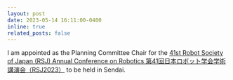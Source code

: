 ```yaml
---
layout: post
date: 2023-05-14 16:11:00-0400
inline: true
related_posts: false
---
```

I am appointed as the Planning Committee Chair for the [41st Robot Society of Japan (RSJ) Annual Conference on Robotics 第41回日本ロボット学会学術講演会（RSJ2023）](https://ac.rsj-web.org/2023/) to be held in Sendai. 